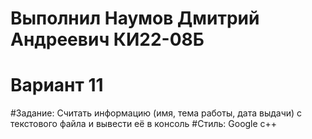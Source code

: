 # Выполнил Наумов Дмитрий Андреевич КИ22-08Б
# Вариант 11
#Задание: Считать информацию (имя, тема работы, дата выдачи) с текстового файла и вывести её в консоль
#Стиль: Google c++

